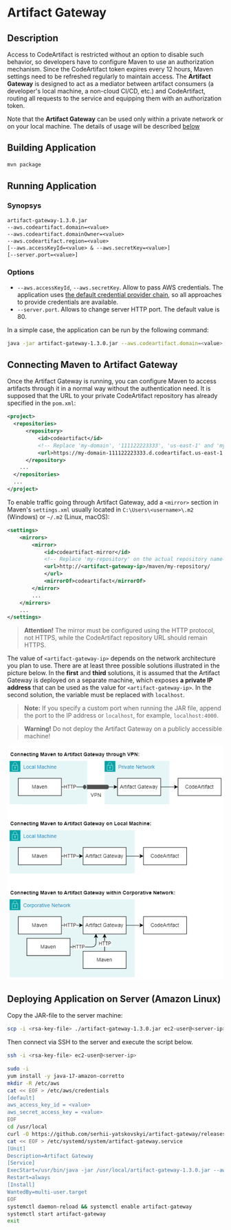 # Artifact Gateway

## Description

Access to CodeArtifact is restricted without an option to disable such behavior, so developers have to configure Maven
to use an authorization mechanism. Since the CodeArtifact token expires every 12 hours, Maven settings need to be
refreshed regularly to maintain access. The **Artifact Gateway** is designed to act as a mediator between artifact
consumers (a developer's local machine, a non-cloud CI/CD, etc.) and CodeArtifact, routing all requests to the service
and equipping them with an authorization token.

Note that the **Artifact Gateway** can be used only within a private network or on your local machine. The details of
usage will be described [below](#connecting-maven-to-artifact-gateway)

## Building Application

```sh
mvn package
```

## Running Application

### Synopsys

```
artifact-gateway-1.3.0.jar
--aws.codeartifact.domain=<value>
--aws.codeartifact.domainOwner=<value>
--aws.codeartifact.region=<value>
[--aws.accessKeyId=<value> & --aws.secretKey=<value>]
[--server.port=<value>]
```

### Options

- `--aws.accessKeyId`, `--aws.secretKey`. Allow to pass AWS credentials. The application uses
  [the default credential provider chain](https://docs.aws.amazon.com/sdk-for-java/v1/developer-guide/credentials.html#credentials-default),
  so all approaches to provide credentials are available.
- `--server.port`. Allows to change server HTTP port. The default value is 80.

In a simple case, the application can be run by the following command:

```sh
java -jar artifact-gateway-1.3.0.jar --aws.codeartifact.domain=<value> --aws.codeartifact.domainOwner=<value> --aws.codeartifact.region=<value>
```

<!--Alternatively, the Artifact Gateway can be run in a Docker container:

```sh
docker build -t artifact-gateway .
docker run --rm -e ENV DOMAIN=<value> -e DOMAIN_OWNER=<value> -e REGION=<value> -p 80:80 artifact-gateway
```
-->

## Connecting Maven to Artifact Gateway

Once the Artifact Gateway is running, you can configure Maven to access artifacts through it in a normal way
without the authentication need. It is supposed that the URL to your private CodeArtifact repository has already
specified in the `pom.xml`:

```xml
<project>
  <repositories>
      <repository>
          <id>codeartifact</id>
          <!-- Replace 'my-domain', '111122223333', 'us-east-1' and 'my-repository' on the actual values -->
          <url>https://my-domain-111122223333.d.codeartifact.us-east-1.amazonaws.com/maven/my-repository</url>
      </repository>
    ...
  </repositories>
  ...
</project>
```

To enable traffic going through Artifact Gateway, add a `<mirror>` section in Maven's `settings.xml` usually located in
`C:\Users\<username>\.m2` (Windows) or `~/.m2` (Linux, macOS):

```xml
<settings>
    <mirrors>
        <mirror>
            <id>codeartifact-mirror</id>
            <!-- Replace 'my-repository' on the actual repository name-->
            <url>http://<artifact-gateway-ip>/maven/my-repository/
            </url>
            <mirrorOf>codeartifact</mirrorOf>
        </mirror>
        ...
    </mirrors>
    ...
</settings>
```

> **Attention!** The mirror must be configured using the HTTP protocol, not HTTPS, while the CodeArtifact repository URL
> should remain HTTPS.

The value of `<artifact-gateway-ip>` depends on the network architecture you plan to use. There are at least three
possible solutions illustrated in the picture below. In the **first** and **third** solutions, it is assumed that the
Artifact Gateway is deployed on a separate machine, which exposes **a private IP address** that can be used as the value
for `<artifact-gateway-ip>`. In the second solution, the variable must be replaced with `localhost`.

> **Note:** If you specify a custom port when running the JAR file, append the port to the IP address or `localhost`,
> for example, `localhost:4000`.

> **Warning!** Do not deploy the Artifact Gateway on a publicly accessible machine!

![Possible Artifact Gateway locations in a network](.doc/artifact-gateway-network.drawio.png)

## Deploying Application on Server (Amazon Linux)

Copy the JAR-file to the server machine:

```sh
scp -i <rsa-key-file> ./artifact-gateway-1.3.0.jar ec2-user@<server-ip>:/usr/local/
```

Then connect via SSH to the server and execute the script below.

```sh
ssh -i <rsa-key-file> ec2-user@<server-ip>
```

```sh
sudo -i
yum install -y java-17-amazon-corretto
mkdir -R /etc/aws
cat << EOF > /etc/aws/credentials
[default]
aws_access_key_id = <value>
aws_secret_access_key = <value>
EOF
cd /usr/local
curl -O https://github.com/serhii-yatskovskyi/artifact-gateway/releases/download/artifact-gateway-1.3.0/artifact-gateway-1.3.0.jar
cat << EOF > /etc/systemd/system/artifact-gateway.service
[Unit]
Description=Artifact Gateway
[Service]
ExecStart=/usr/bin/java -jar /usr/local/artifact-gateway-1.3.0.jar --aws.codeartifact.domain=<value> --aws.codeartifact.domainOwner=<value> --aws.codeartifact.region=<value>
Restart=always
[Install]
WantedBy=multi-user.target
EOF
systemctl daemon-reload && systemctl enable artifact-gateway
systemctl start artifact-gateway
exit
```